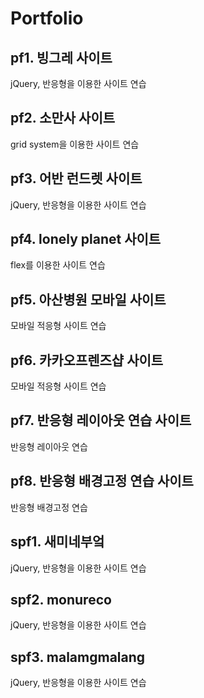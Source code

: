 # Portfolio
## pf1. 빙그레 사이트
jQuery, 반응형을 이용한 사이트 연습

## pf2. 소만사 사이트
grid system을 이용한 사이트 연습

## pf3. 어반 런드렛 사이트
jQuery, 반응형을 이용한 사이트 연습

## pf4. lonely planet 사이트
flex를 이용한 사이트 연습

## pf5. 아산병원 모바일 사이트
모바일 적응형 사이트 연습

## pf6. 카카오프렌즈샵 사이트
모바일 적응형 사이트 연습

## pf7. 반응형 레이아웃 연습 사이트
반응형 레이아웃 연습

## pf8. 반응형 배경고정 연습 사이트
반응형 배경고정 연습

## spf1. 새미네부엌
jQuery, 반응형을 이용한 사이트 연습

## spf2. monureco
jQuery, 반응형을 이용한 사이트 연습

## spf3. malamgmalang
jQuery, 반응형을 이용한 사이트 연습